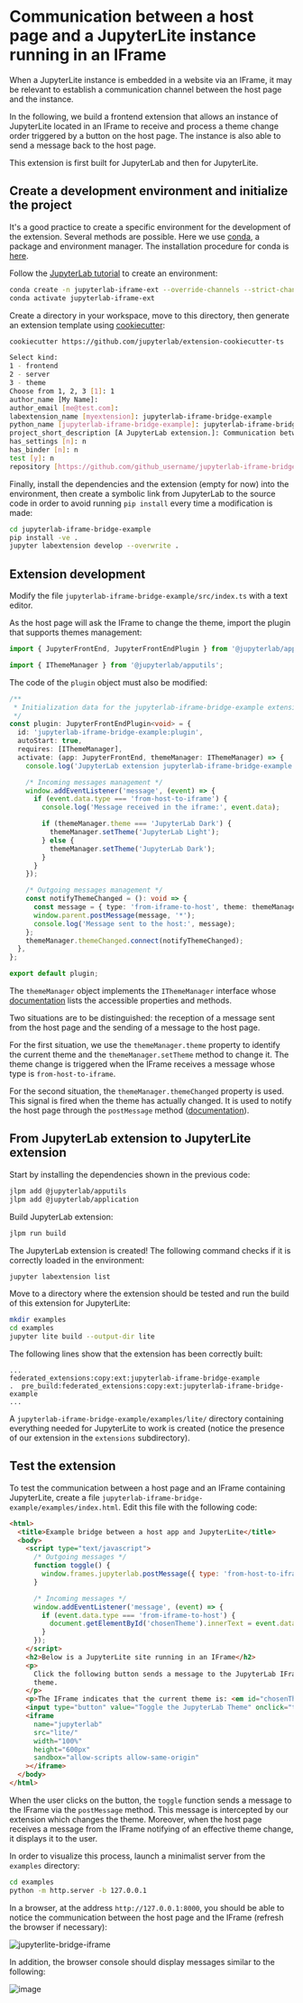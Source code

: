 # Communication between a host page and a JupyterLite instance running in an IFrame

When a JupyterLite instance is embedded in a website via an IFrame, it may be relevant
to establish a communication channel between the host page and the instance.

In the following, we build a frontend extension that allows an instance of JupyterLite
located in an IFrame to receive and process a theme change order triggered by a button
on the host page. The instance is also able to send a message back to the host page.

This extension is first built for JupyterLab and then for JupyterLite.

## Create a development environment and initialize the project

It's a good practice to create a specific environment for the development of the
extension. Several methods are possible. Here we use
[conda](https://conda.io/projects/conda/en/latest/index.html), a package and environment
manager. The installation procedure for conda is
[here](https://conda.io/projects/conda/en/latest/user-guide/install/index.html).

Follow the
[JupyterLab tutorial](https://jupyterlab.readthedocs.io/en/latest/extension/extension_tutorial.html#install-nodejs-jupyterlab-etc-in-a-conda-environment)
to create an environment:

```bash
conda create -n jupyterlab-iframe-ext --override-channels --strict-channel-priority -c conda-forge -c nodefaults jupyterlab=3 cookiecutter nodejs jupyterlite-core
conda activate jupyterlab-iframe-ext
```

Create a directory in your workspace, move to this directory, then generate an extension
template using [cookiecutter](https://github.com/cookiecutter/cookiecutter):

```bash
cookiecutter https://github.com/jupyterlab/extension-cookiecutter-ts
```

```bash
Select kind:
1 - frontend
2 - server
3 - theme
Choose from 1, 2, 3 [1]: 1
author_name [My Name]:
author_email [me@test.com]:
labextension_name [myextension]: jupyterlab-iframe-bridge-example
python_name [jupyterlab-iframe-bridge-example]: jupyterlab-iframe-bridge-example
project_short_description [A JupyterLab extension.]: Communication between a host page and an instance of JupyterLab located in an IFrame
has_settings [n]: n
has_binder [n]: n
test [y]: n
repository [https://github.com/github_username/jupyterlab-iframe-bridge-example]:
```

Finally, install the dependencies and the extension (empty for now) into the
environment, then create a symbolic link from JupyterLab to the source code in order to
avoid running `pip install` every time a modification is made:

```bash
cd jupyterlab-iframe-bridge-example
pip install -ve .
jupyter labextension develop --overwrite .
```

## Extension development

Modify the file `jupyterlab-iframe-bridge-example/src/index.ts` with a text editor.

As the host page will ask the IFrame to change the theme, import the plugin that
supports themes management:

```typescript
import { JupyterFrontEnd, JupyterFrontEndPlugin } from '@jupyterlab/application';

import { IThemeManager } from '@jupyterlab/apputils';
```

The code of the `plugin` object must also be modified:

```typescript
/**
 * Initialization data for the jupyterlab-iframe-bridge-example extension.
 */
const plugin: JupyterFrontEndPlugin<void> = {
  id: 'jupyterlab-iframe-bridge-example:plugin',
  autoStart: true,
  requires: [IThemeManager],
  activate: (app: JupyterFrontEnd, themeManager: IThemeManager) => {
    console.log('JupyterLab extension jupyterlab-iframe-bridge-example is activated!');

    /* Incoming messages management */
    window.addEventListener('message', (event) => {
      if (event.data.type === 'from-host-to-iframe') {
        console.log('Message received in the iframe:', event.data);

        if (themeManager.theme === 'JupyterLab Dark') {
          themeManager.setTheme('JupyterLab Light');
        } else {
          themeManager.setTheme('JupyterLab Dark');
        }
      }
    });

    /* Outgoing messages management */
    const notifyThemeChanged = (): void => {
      const message = { type: 'from-iframe-to-host', theme: themeManager.theme };
      window.parent.postMessage(message, '*');
      console.log('Message sent to the host:', message);
    };
    themeManager.themeChanged.connect(notifyThemeChanged);
  },
};

export default plugin;
```

The `themeManager` object implements the `IThemeManager` interface whose
[documentation](https://jupyterlab.readthedocs.io/en/latest/api/interfaces/apputils.IThemeManager-1.html)
lists the accessible properties and methods.

Two situations are to be distinguished: the reception of a message sent from the host
page and the sending of a message to the host page.

For the first situation, we use the `themeManager.theme` property to identify the
current theme and the `themeManager.setTheme` method to change it. The theme change is
triggered when the IFrame receives a message whose type is `from-host-to-iframe`.

For the second situation, the `themeManager.themeChanged` property is used. This signal
is fired when the theme has actually changed. It is used to notify the host page through
the `postMessage` method
([documentation](https://developer.mozilla.org/en-US/docs/Web/API/Window/postMessage)).

## From JupyterLab extension to JupyterLite extension

Start by installing the dependencies shown in the previous code:

```bash
jlpm add @jupyterlab/apputils
jlpm add @jupyterlab/application
```

Build JupyterLab extension:

```bash
jlpm run build
```

The JupyterLab extension is created! The following command checks if it is correctly
loaded in the environment:

```bash
jupyter labextension list
```

Move to a directory where the extension should be tested and run the build of this
extension for JupyterLite:

```bash
mkdir examples
cd examples
jupyter lite build --output-dir lite
```

The following lines show that the extension has been correctly built:

```
...
federated_extensions:copy:ext:jupyterlab-iframe-bridge-example
.  pre_build:federated_extensions:copy:ext:jupyterlab-iframe-bridge-example
...
```

A `jupyterlab-iframe-bridge-example/examples/lite/` directory containing everything
needed for JupyterLite to work is created (notice the presence of our extension in the
`extensions` subdirectory).

## Test the extension

To test the communication between a host page and an IFrame containing JupyterLite,
create a file `jupyterlab-iframe-bridge-example/examples/index.html`. Edit this file
with the following code:

```html
<html>
  <title>Example bridge between a host app and JupyterLite</title>
  <body>
    <script type="text/javascript">
      /* Outgoing messages */
      function toggle() {
        window.frames.jupyterlab.postMessage({ type: 'from-host-to-iframe' });
      }

      /* Incoming messages */
      window.addEventListener('message', (event) => {
        if (event.data.type === 'from-iframe-to-host') {
          document.getElementById('chosenTheme').innerText = event.data.theme;
        }
      });
    </script>
    <h2>Below is a JupyterLite site running in an IFrame</h2>
    <p>
      Click the following button sends a message to the JupyterLab IFrame to toggle the
      theme.
    </p>
    <p>The IFrame indicates that the current theme is: <em id="chosenTheme"></em></p>
    <input type="button" value="Toggle the JupyterLab Theme" onclick="toggle()" />
    <iframe
      name="jupyterlab"
      src="lite/"
      width="100%"
      height="600px"
      sandbox="allow-scripts allow-same-origin"
    ></iframe>
  </body>
</html>
```

When the user clicks on the button, the `toggle` function sends a message to the IFrame
via the `postMessage` method. This message is intercepted by our extension which changes
the theme. Moreover, when the host page receives a message from the IFrame notifying of
an effective theme change, it displays it to the user.

In order to visualize this process, launch a minimalist server from the `examples`
directory:

```bash
cd examples
python -m http.server -b 127.0.0.1
```

In a browser, at the address `http://127.0.0.1:8000`, you should be able to notice the
communication between the host page and the IFrame (refresh the browser if necessary):

![jupyterlite-bridge-iframe](https://user-images.githubusercontent.com/44410933/218969739-2f78788d-00a3-4715-b20e-59c48bb2f2bd.gif)

In addition, the browser console should display messages similar to the following:

![image](https://user-images.githubusercontent.com/44410933/218319071-0095cbe5-ca53-45e5-9bae-a9beeb6197e2.png)
